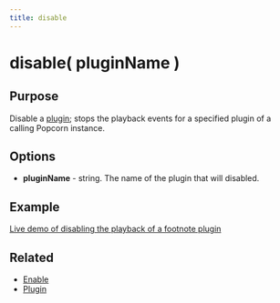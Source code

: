 ```yaml
---
title: disable
---
```

# disable( pluginName ) #

## Purpose ##

Disable a [plugin](/popcorn-docs/utility-methods/#plugin); stops the playback events for a specified plugin of a calling Popcorn instance.

## Options ##

* **pluginName** - string. The name of the plugin that will disabled.

## Example ##

[Live demo of disabling the playback of a footnote plugin](http://jsfiddle.net/popcornjs/yuyFu/)

## Related ##

* [Enable](#enable)
* [Plugin](/popcorn-docs/utility-methods/#plugin)
